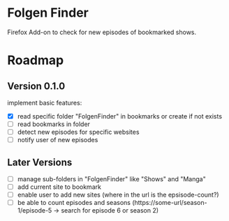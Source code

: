 # Folgen Finder

Firefox Add-on to check for new episodes of bookmarked shows.

# Roadmap

## Version 0.1.0

implement basic features:

- [x] read specific folder "FolgenFinder" in bookmarks or create if not exists
- [ ] read bookmarks in folder
- [ ] detect new episodes for specific websites
- [ ] notify user of new episodes

## Later Versions

- [ ] manage sub-folders in "FolgenFinder" like "Shows" and "Manga"
- [ ] add current site to bookmark
- [ ] enable user to add new sites (where in the url is the epsisode-count?)
- [ ] be able to count episodes and seasons (https://some-url/season-1/episode-5 -> search for episode 6 or season 2)
